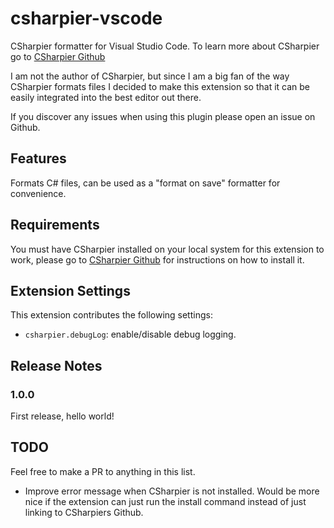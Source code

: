 # csharpier-vscode

CSharpier formatter for Visual Studio Code.
To learn more about CSharpier go to [CSharpier Github](https://github.com/belav/csharpier)

I am not the author of CSharpier, but since I am a big fan of the way CSharpier formats files I decided to make this extension so that it can be easily integrated into the best editor out there.

If you discover any issues when using this plugin please open an issue on Github.

## Features

Formats C# files, can be used as a "format on save" formatter for convenience.

## Requirements

You must have CSharpier installed on your local system for this extension to work, please go to [CSharpier Github](https://github.com/belav/csharpier) for instructions on how to install it.

## Extension Settings

This extension contributes the following settings:

* `csharpier.debugLog`: enable/disable debug logging.

## Release Notes

### 1.0.0

First release, hello world!


## TODO

Feel free to make a PR to anything in this list.

* Improve error message when CSharpier is not installed. Would be more nice if the extension can just run the install command instead of just linking to CSharpiers Github.
